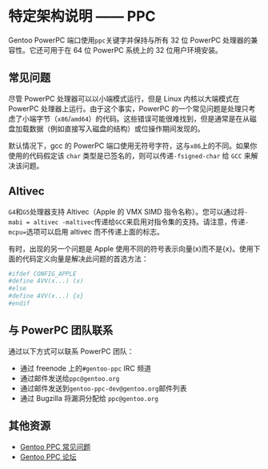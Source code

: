 # 特定架构说明 —— PPC

Gentoo PowerPC 端口使用`ppc`关键字并保持与所有 32 位 PowerPC 处理器的兼容性。它还可用于在 64 位 PowerPC 系统上的 32 位用户环境安装。

## 常见问题

尽管 PowerPC 处理器可以以小端模式运行，但是 Linux 内核以大端模式在 PowerPC 处理器上运行。由于这个事实，PowerPC 的一个常见问题是处理只考虑了小端字节（`x86`/`amd64`）的代码。这些错误可能很难找到，但是通常是在从磁盘加载数据（例如直接写入磁盘的结构）或位操作期间发现的。

默认情况下，gcc 的 PowerPC 端口使用无符号字符，这与`x86`上的不同。如果你使用的代码假定该 `char` 类型是已签名的，则可以传递`-fsigned-char` 给 `GCC` 来解决该问题。

## Altivec

`G4`和`G5`处理器支持 Altivec（Apple 的 VMX SIMD 指令名称）。您可以通过将`-mabi = altivec -maltivec`传递给`GCC`来启用对指令集的支持。请注意，传递`-mcpu=`选项可以启用 altivec 而不传递上面的标志。

有时，出现的另一个问题是 Apple 使用不同的符号表示向量(x)而不是{x}。使用下面的代码定义向量是解决此问题的首选方法：

```bash
#ifdef CONFIG_APPLE
#define AVV(x...) (x)
#else
#define AVV(x...) {x}
#endif
```

## 与 PowerPC 团队联系

通过以下方式可以联系 PowerPC 团队：

- 通过 freenode 上的`#gentoo-ppc` IRC 频道
- 通过邮件发送给`ppc@gentoo.org`
- 通过邮件发送到`gentoo-ppc-dev@gentoo.org`邮件列表
- 通过 Bugzilla 将漏洞分配给 `ppc@gentoo.org`

## 其他资源

- [Gentoo PPC 常见问题](https://wiki.gentoo.org/wiki/PPC/FAQ)
- [Gentoo PPC 论坛](https://forums.gentoo.org/viewforum-f-24.html)
